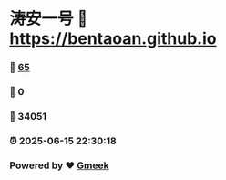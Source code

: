# 涛安一号 :link: https://bentaoan.github.io 
### :page_facing_up: [65](https://bentaoan.github.io/tag.html) 
### :speech_balloon: 0 
### :hibiscus: 34051 
### :alarm_clock: 2025-06-15 22:30:18 
### Powered by :heart: [Gmeek](https://github.com/Meekdai/Gmeek)
